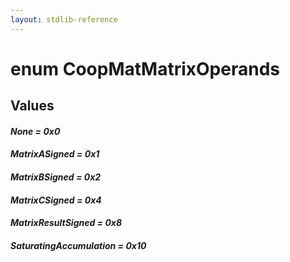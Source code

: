 ```yaml
---
layout: stdlib-reference
---
```


# enum CoopMatMatrixOperands

## Values 

####  <a id="decl-None"></a>_None = 0x0_
####  <a id="decl-MatrixASigned"></a>_MatrixASigned = 0x1_
####  <a id="decl-MatrixBSigned"></a>_MatrixBSigned = 0x2_
####  <a id="decl-MatrixCSigned"></a>_MatrixCSigned = 0x4_
####  <a id="decl-MatrixResultSigned"></a>_MatrixResultSigned = 0x8_
####  <a id="decl-SaturatingAccumulation"></a>_SaturatingAccumulation = 0x10_

